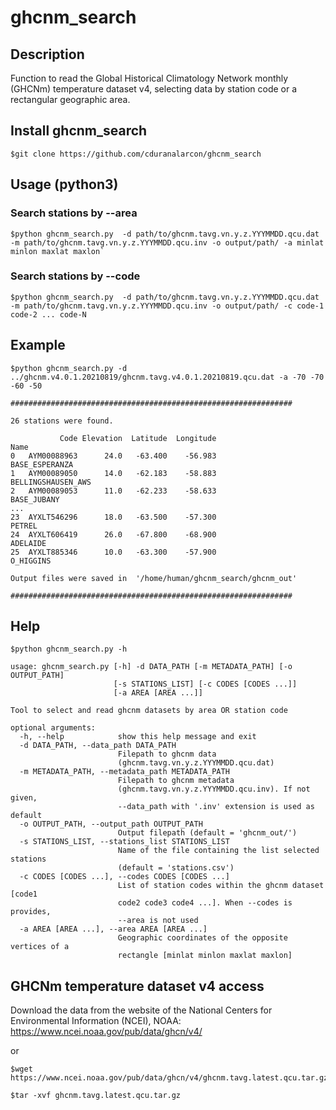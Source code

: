 # ghcnm_search

## Description

Function to read the Global Historical Climatology Network monthly (GHCNm) temperature dataset v4, selecting data by station code or a rectangular geographic area. 

## Install ghcnm_search

```
$git clone https://github.com/cduranalarcon/ghcnm_search
```

## Usage (python3)

###  Search stations by --area

```
$python ghcnm_search.py  -d path/to/ghcnm.tavg.vn.y.z.YYYMMDD.qcu.dat -m path/to/ghcnm.tavg.vn.y.z.YYYMMDD.qcu.inv -o output/path/ -a minlat minlon maxlat maxlon` 
```
###  Search stations by --code

```
$python ghcnm_search.py  -d path/to/ghcnm.tavg.vn.y.z.YYYMMDD.qcu.dat -m path/to/ghcnm.tavg.vn.y.z.YYYMMDD.qcu.inv -o output/path/ -c code-1 code-2 ... code-N
```
## Example


```
$python ghcnm_search.py -d ../ghcnm.v4.0.1.20210819/ghcnm.tavg.v4.0.1.20210819.qcu.dat -a -70 -70 -60 -50
```
```
###############################################################

26 stations were found.

           Code Elevation  Latitude  Longitude                         Name
0   AYM00088963      24.0   -63.400    -56.983               BASE_ESPERANZA
1   AYM00089050      14.0   -62.183    -58.883           BELLINGSHAUSEN_AWS
2   AYM00089053      11.0   -62.233    -58.633                  BASE_JUBANY
...
23  AYXLT546296      18.0   -63.500    -57.300                       PETREL
24  AYXLT606419      26.0   -67.800    -68.900                     ADELAIDE
25  AYXLT885346      10.0   -63.300    -57.900                    O_HIGGINS

Output files were saved in  '/home/human/ghcnm_search/ghcnm_out'

###############################################################
```
## Help

```
$python ghcnm_search.py -h
```
```
usage: ghcnm_search.py [-h] -d DATA_PATH [-m METADATA_PATH] [-o OUTPUT_PATH]
                       [-s STATIONS_LIST] [-c CODES [CODES ...]]
                       [-a AREA [AREA ...]]

Tool to select and read ghcnm datasets by area OR station code

optional arguments:
  -h, --help            show this help message and exit
  -d DATA_PATH, --data_path DATA_PATH
                        Filepath to ghcnm data
                        (ghcnm.tavg.vn.y.z.YYYMMDD.qcu.dat)
  -m METADATA_PATH, --metadata_path METADATA_PATH
                        Filepath to ghcnm metadata
                        (ghcnm.tavg.vn.y.z.YYYMMDD.qcu.inv). If not given,
                        --data_path with '.inv' extension is used as default
  -o OUTPUT_PATH, --output_path OUTPUT_PATH
                        Output filepath (default = 'ghcnm_out/')
  -s STATIONS_LIST, --stations_list STATIONS_LIST
                        Name of the file containing the list selected stations
                        (default = 'stations.csv')
  -c CODES [CODES ...], --codes CODES [CODES ...]
                        List of station codes within the ghcnm dataset [code1
                        code2 code3 code4 ...]. When --codes is provides,
                        --area is not used
  -a AREA [AREA ...], --area AREA [AREA ...]
                        Geographic coordinates of the opposite vertices of a
                        rectangle [minlat minlon maxlat maxlon]
```

## GHCNm temperature dataset v4 access

Download the data from the website of the National Centers for Environmental Information (NCEI), NOAA: https://www.ncei.noaa.gov/pub/data/ghcn/v4/

or 

```
$wget https://www.ncei.noaa.gov/pub/data/ghcn/v4/ghcnm.tavg.latest.qcu.tar.gz
```
```
$tar -xvf ghcnm.tavg.latest.qcu.tar.gz
```
